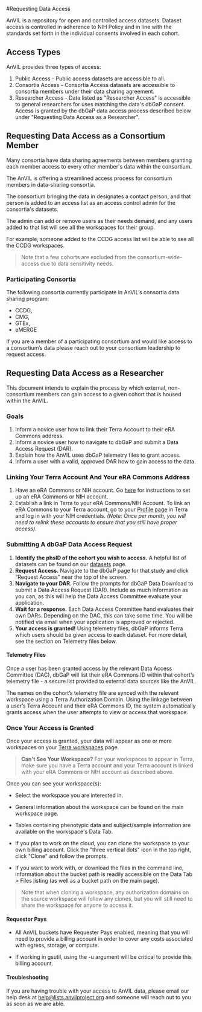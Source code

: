 
#Requesting Data Access

<hero small>AnVIL is a repository for open and controlled access datasets. Dataset access is controlled in adherence to NIH Policy and in line with the standards set forth in the individual consents involved in each cohort.</hero>


## Access Types
AnVIL provides three types of access:

1. Public Access  - Public access datasets are accessible to all.
1. Consortia Access - Consortia Access datasets are accessible to consortia members under their data sharing agreement. 
1. Researcher Access - Data listed as "Researcher Access" is accessible to general researchers for uses matching the data's dbGaP consent. Access is granted by the dbGaP data access process described below under "Requesting Data Access as a Researcher". 



## Requesting Data Access as a Consortium Member

Many consortia have data sharing agreements between members granting each member access to every other member's data within the consortium.

The AnVIL is offering a streamlined access process for consortium members in data-sharing consortia.
 
The consortium bringing the data in designates a contact person, and that person is added to an access list as an access control admin for the consortia's datasets. 
 
The admin can add or remove users as their needs demand, and any users added to that list will see all the workspaces for their group.
 
 For example, someone added to the CCDG access list will be able to see all the CCDG workspaces.
 
> Note that a few cohorts are excluded from the consortium-wide-access due to data sensitivity needs.

### Participating Consortia

The following consortia currently participate in AnVIL’s consortia data sharing program: 
 
 * CCDG,
 * CMG,
 * GTEx,
 * eMERGE
 
If you are a member of a participating consortium and would like access to a consortium’s data please reach out to your consortium leadership to request access.

## Requesting Data Access as a Researcher
 
 This document intends to explain the process by which external, non-consortium members can gain access to a given cohort that is housed within the AnVIL.

### Goals
1. Inform a novice user how to link their Terra Account to their eRA Commons address.
1. Inform a novice user how to navigate to dbGaP and submit a Data Access Request (DAR).
1. Explain how the AnVIL uses dbGaP telemetry files to grant access.
1. Inform a user with a valid, approved DAR how to gain access to the data. 

### Linking Your Terra Account And Your eRA Commons Address
1. Have an eRA Commons or NIH account. Go [here](https://wiki.nci.nih.gov/display/TCGA/Application+Process) for instructions to set up an eRA Commons or NIH account.
1. Establish a link in Terra to your eRA Commons/NIH Account. To link an eRA Commons to your Terra account, go to your [Profile page](https://anvil.terra.bio/#profile) in Terra and log in with your NIH credentials. _(Note: Once per month, you will need to relink these accounts to ensure that you still have proper access)_.

### Submitting A dbGaP Data Access Request

1. **Identify the phsID of the cohort you wish to access.** A helpful list of datasets can be found on our [datasets](/data) page.
1. **Request Access.** Navigate to the dbGaP page for that study and click “Request Access” near the top of the screen.
1. **Navigate to your DAR.** Follow the prompts for dbGaP Data Download to submit a Data Access Request (DAR). Include as much information as you can, as this will help the Data Access Committee evaluate your application.
1. **Wait for a response.** Each Data Access Committee hand evaluates their own DARs. Depending on the DAC, this can take some time. You will be notified via email when your application is approved or rejected.
1. **Your access is granted!** Using telemetry files, dbGaP informs Terra which users should be given access to each dataset. For more detail, see the section on Telemetry files below.

#### Telemetry Files
Once a user has been granted access by the relevant Data Access Committee (DAC), dbGaP will list their eRA Commons ID within that cohort’s telemetry file - a secure list provided to external data sources like the AnVIL.
 
 The names on the cohort’s telemetry file are synced with the relevant workspace using a Terra Authorization Domain. Using the linkage between a user’s Terra Account and their eRA Commons ID, the system automatically grants access when the user attempts to view or access that workspace.

### Once Your Access is Granted
Once your access is granted, your data will appear as one or more workspaces on your [Terra workspaces](https://anvil.terra.bio/#workspaces) page. 

> **Can't See Your Workspace?** For your workspaces to appear in Terra, make sure you have a Terra account and your Terra account is linked with your eRA Commons or NIH account as described above. 

Once you can see your workspace(s):

* Select the workspace you are interested in.

* General information about the workspace can be found on the main workspace page.

* Tables containing phenotypic data and subject/sample information are available on the workspace's Data Tab.

* If you plan to work on the cloud, you can clone the workspace to your own billing account. Click the "three vertical dots" icon in the top right, click "Clone" and follow the prompts. 

* If you want to work with, or download the files in the command line, information about the bucket path is readily accessible on the Data Tab > Files listing (as well as a bucket path on the main page).

> Note that when cloning a workspace, any authorization domains on the source workspace will follow any clones, but you will still need to share the workspace for anyone to access it.

#### Requestor Pays

* All AnVIL buckets have Requester Pays enabled, meaning that you will need to provide a billing account in order to cover any costs associated with egress, storage, or compute.

* If working in gsutil, using the -u argument will be critical to provide this billing account. 

#### Troubleshooting
If you are having trouble with your access to AnVIL data, please email our help desk at  [help@lists.anvilproject.org](mailto:help@lists.anvilproject.org) and someone will reach out to you as soon as we are able.

